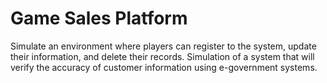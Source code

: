 # Game Sales Platform
Simulate an environment where players can register to the system, update their information, and delete their records. Simulation of a system that will verify the accuracy of customer information using e-government systems.
 
